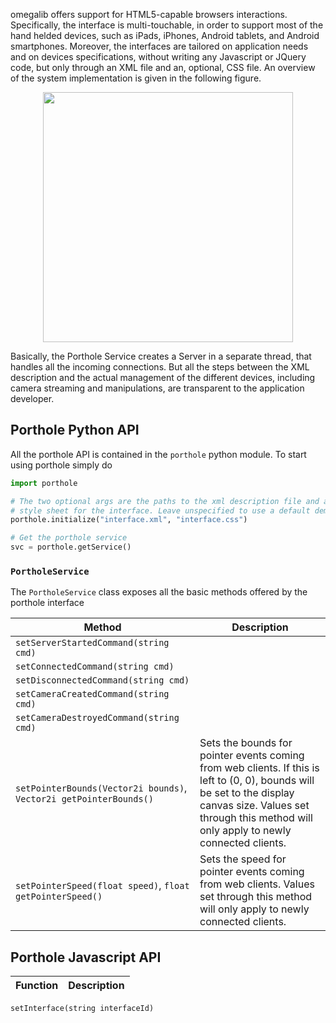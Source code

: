 omegalib offers support for HTML5-capable browsers interactions. Specifically, the interface is multi-touchable, in order to support most of the hand helded devices, such as iPads, iPhones, Android tablets, and Android smartphones. Moreover, the interfaces are tailored on application needs and on devices specifications, without writing any Javascript or JQuery code, but only through an XML file and an, optional, CSS file. An overview of the system implementation is given in the following figure.

<p align="middle"><img src="http://uic-evl.github.io/omegalib/Porthole/porthole_overview.jpg" width="400"/></p>

Basically, the Porthole Service creates a Server in a separate thread, that handles all the incoming connections. But all the steps between the XML description and the actual management of the different devices, including camera streaming and manipulations, are transparent to the application developer.

## Porthole Python API ##
All the porthole API is contained in the `porthole` python module. To start using porthole simply do
```python
import porthole

# The two optional args are the paths to the xml description file and a CSS 
# style sheet for the interface. Leave unspecified to use a default demonstration interface.
porthole.initialize("interface.xml", "interface.css") 

# Get the porthole service
svc = porthole.getService()
```

### `PortholeService` ###
The `PortholeService` class exposes all the basic methods offered by the porthole interface

| **Method** | **Description** |
---|---
`setServerStartedCommand(string cmd)` |
`setConnectedCommand(string cmd)` |
`setDisconnectedCommand(string cmd)` |
`setCameraCreatedCommand(string cmd)` |
`setCameraDestroyedCommand(string cmd)` |
`setPointerBounds(Vector2i bounds)`, `Vector2i getPointerBounds()` | Sets the bounds for pointer events coming from web clients. If this is left to (0, 0), bounds will be set to the display canvas size. Values set through this method will only apply to newly connected clients.|
`setPointerSpeed(float speed)`, `float getPointerSpeed()`| Sets the speed for pointer events coming from web clients. Values set through this method will only apply to newly connected clients.


## Porthole Javascript API ##
| **Function** | **Description** |
---|---
`setInterface(string interfaceId)`
